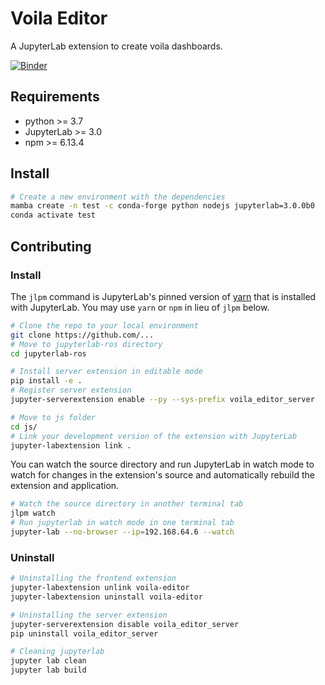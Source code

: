 # Voila Editor

A JupyterLab extension to create voila dashboards.

[![Binder](https://mybinder.org/badge_logo.svg)]()

## Requirements

* python >= 3.7
* JupyterLab >= 3.0
* npm >= 6.13.4

## Install

```bash
# Create a new environment with the dependencies
mamba create -n test -c conda-forge python nodejs jupyterlab=3.0.0b0
conda activate test
```

## Contributing

### Install

The `jlpm` command is JupyterLab's pinned version of
[yarn](https://yarnpkg.com/) that is installed with JupyterLab. You may use
`yarn` or `npm` in lieu of `jlpm` below.

```bash
# Clone the repo to your local environment
git clone https://github.com/...
# Move to jupyterlab-ros directory
cd jupyterlab-ros

# Install server extension in editable mode
pip install -e .
# Register server extension
jupyter-serverextension enable --py --sys-prefix voila_editor_server

# Move to js folder
cd js/
# Link your development version of the extension with JupyterLab
jupyter-labextension link .
```

You can watch the source directory and run JupyterLab in watch mode to watch for changes in the extension's source and automatically rebuild the extension and application.

```bash
# Watch the source directory in another terminal tab
jlpm watch
# Run jupyterlab in watch mode in one terminal tab
jupyter-lab --no-browser --ip=192.168.64.6 --watch
```

### Uninstall

```bash
# Uninstalling the frontend extension
jupyter-labextension unlink voila-editor
jupyter-labextension uninstall voila-editor

# Uninstalling the server extension
jupyter-serverextension disable voila_editor_server
pip uninstall voila_editor_server

# Cleaning jupyterlab
jupyter lab clean
jupyter lab build
```